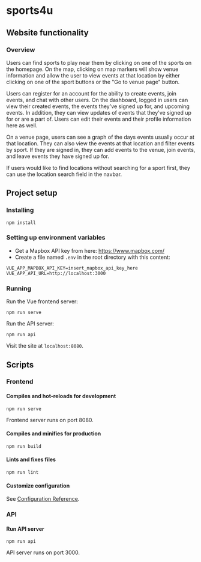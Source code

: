 # sports4u
## Website functionality
  ### Overview
  Users can find sports to play near them by clicking on one of the sports on the homepage. On the map, clicking on map markers will show venue information and allow the user to view events at that location by either clicking on one of the sport buttons or the "Go to venue page" button.
  
  Users can register for an account for the ability to create events, join events, and chat with other users. On the dashboard, logged in users can view their created events, the events they've signed up for, and upcoming events. In addition, they can view updates of events that they've signed up for or are a part of. Users can edit their events and their profile information here as well.
  
  On a venue page, users can see a graph of the days events usually occur at that location. They can also view the events at that location and filter events by sport. If they are signed in, they can add events to the venue, join events, and leave events they have signed up for.
  
  If users would like to find locations without searching for a sport first, they can use the location search field in the navbar.

## Project setup
### Installing
```
npm install
```
### Setting up environment variables
- Get a Mapbox API key from here: https://www.mapbox.com/
- Create a file named `.env` in the root directory with this content:
```
VUE_APP_MAPBOX_API_KEY=insert_mapbox_api_key_here
VUE_APP_API_URL=http://localhost:3000
```
### Running
Run the Vue frontend server:
```
npm run serve
```
Run the API server:
```
npm run api
```
Visit the site at `localhost:8080`.

## Scripts
### Frontend
#### Compiles and hot-reloads for development
```
npm run serve
```
Frontend server runs on port 8080.

#### Compiles and minifies for production
```
npm run build
```

#### Lints and fixes files
```
npm run lint
```

#### Customize configuration
See [Configuration Reference](https://cli.vuejs.org/config/).

### API
#### Run API server
```
npm run api
```
API server runs on port 3000.
